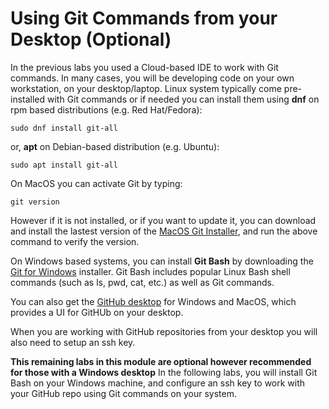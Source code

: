 # Using Git Commands from your Desktop (Optional)

In the previous labs you used a Cloud-based IDE to work with Git commands. In many cases, you will be developing code on your own workstation, on your desktop/laptop. Linux system typically come pre-installed with Git commands or if needed you can install them using **dnf** on rpm based distributions (e.g. Red Hat/Fedora):

```
sudo dnf install git-all
```

or, **apt** on Debian-based distribution (e.g. Ubuntu):

```
sudo apt install git-all
```

On MacOS you can activate Git by typing:
```
git version
```

However if it is not installed, or if you want to update it, you can download and install the lastest version of the [MacOS Git Installer](https://sourceforge.net/projects/git-osx-installer/files/git-2.23.0-intel-universal-mavericks.dmg/download?use_mirror=autoselect0), and run the above command to verify the version.

On Windows based systems, you can install **Git Bash** by downloading the [Git for Windows](https://gitforwindows.org/) installer. Git Bash includes popular Linux Bash shell commands (such as ls, pwd, cat, etc.) as well as Git commands.

You can also get the [GitHub desktop](https://github.com/apps/desktop) for Windows and MacOS, which provides a UI for GitHUb on your desktop.

When you are working with GitHub repositories from your desktop you will also need to setup an ssh key.

**This remaining labs in this module are optional however recommended for those with a Windows desktop** In the following labs, you will install Git Bash on your Windows machine, and configure an ssh key to work with your GitHub repo using Git commands on your system.
